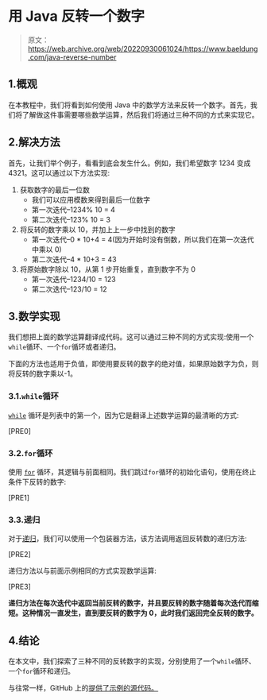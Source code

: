 # 用 Java 反转一个数字

> 原文：<https://web.archive.org/web/20220930061024/https://www.baeldung.com/java-reverse-number>

## 1.概观

在本教程中，我们将看到如何使用 Java 中的数学方法来反转一个数字。首先，我们将了解做这件事需要哪些数学运算，然后我们将通过三种不同的方式来实现它。

## 2.解决方法

首先，让我们举个例子，看看到底会发生什么。例如，我们希望数字 1234 变成 4321。这可以通过以下方法实现:

1.  获取数字的最后一位数
    *   我们可以应用模数来得到最后一位数字
    *   第一次迭代–1234% 10 = 4
    *   第二次迭代–123% 10 = 3
2.  将反转的数字乘以 10，并加上上一步中找到的数字
    *   第一次迭代–0 * 10+4 = 4(因为开始时没有倒数，所以我们在第一次迭代中乘以 0)
    *   第二次迭代–4 * 10+3 = 43
3.  将原始数字除以 10，从第 1 步开始重复，直到数字不为 0
    *   第一次迭代–1234/10 = 123
    *   第二次迭代–123/10 = 12

## 3.数学实现

我们想把上面的数学运算翻译成代码。这可以通过三种不同的方式实现:使用一个`while`循环、一个`for`循环或者递归。

下面的方法也适用于负值，即使用要反转的数字的绝对值，如果原始数字为负，则将反转的数字乘以-1。

### 3.1.`while`循环

[`while`](/web/20221128042630/https://www.baeldung.com/java-while-loop) 循环是列表中的第一个，因为它是翻译上述数学运算的最清晰的方式:

[PRE0]

### 3.2.`for`循环

使用 [`for`](/web/20221128042630/https://www.baeldung.com/java-for-loop) 循环，其逻辑与前面相同。我们跳过`for`循环的初始化语句，使用在终止条件下反转的数字:

[PRE1]

### 3.3.递归

对于[递归](/web/20221128042630/https://www.baeldung.com/java-recursion)，我们可以使用一个包装器方法，该方法调用返回反转数的递归方法:

[PRE2]

递归方法以与前面示例相同的方式实现数学运算:

[PRE3]

**递归方法在每次迭代中返回当前反转的数字，并且要反转的数字随着每次迭代而缩短。这种情况一直发生，直到要反转的数字为 0，此时我们返回完全反转的数字。**

## 4.结论

在本文中，我们探索了三种不同的反转数字的实现，分别使用了一个`while`循环、一个`for`循环和递归。

与往常一样，GitHub 上的[提供了示例的源代码。](https://web.archive.org/web/20221128042630/https://github.com/eugenp/tutorials/tree/master/core-java-modules/core-java-numbers-4)